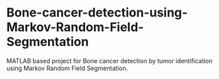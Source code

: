 # Bone-cancer-detection-using-Markov-Random-Field-Segmentation
MATLAB based project for Bone cancer detection by tumor identification using Markov Random Field Segmentation.
